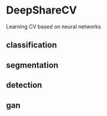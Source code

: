 # DeepShareCV
Learning CV based on neural networks
## classification
## segmentation
## detection
## gan
